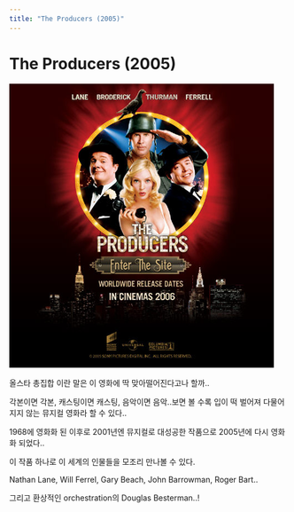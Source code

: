 ```yaml
---
title: "The Producers (2005)"
---
```

# The Producers (2005)

![image](/assets/images/31aafa97030ef31efd52b00c2e6f21a3.jpg)

올스타 총집합 이란 말은 이 영화에 딱 맞아떨어진다고나 할까..

각본이면 각본, 캐스팅이면 캐스팅, 음악이면 음악..보면 볼 수록 입이 떡 벌어져 다물어지지 않는 뮤지컬 영화라 할 수 있다..

1968에 영화화 된 이후로 2001년엔 뮤지컬로 대성공한 작품으로 2005년에 다시 영화화 되었다..

이 작품 하나로 이 세계의 인물들을 모조리 만나볼 수 있다.

Nathan Lane, Will Ferrel, Gary Beach, John Barrowman, Roger Bart..

그리고 환상적인 orchestration의 Douglas Besterman..!


